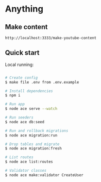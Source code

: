 # Anything

## Make content
```
http://localhost:3333/make-youtube-content
```

## Quick start
Local running:
```sh

# Create config
$ make file .env from .env.example

# Install dependencies
$ npm i

# Run app
$ node ace serve --watch

# Run seeders
$ node ace db:seed

# Run and rollback migrations
$ node ace migration:run

# Drop tables and migrate
$ node ace migration:fresh

# List routes
$ node ace list:routes

# Validator classes
$ node ace make:validator CreateUser

```